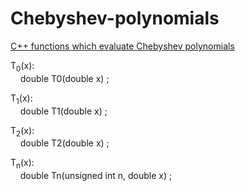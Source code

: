 Chebyshev-polynomials
=====================

<a href="http://www.storage-b.com/math-numerical-analysis/27">C++ functions which evaluate Chebyshev polynomials</a>

T<sub>0</sub>(x):<br />
&nbsp;&nbsp;&nbsp;&nbsp;double T0(double x) ;

T<sub>1</sub>(x):<br />
&nbsp;&nbsp;&nbsp;&nbsp;double T1(double x) ;

T<sub>2</sub>(x):<br />
&nbsp;&nbsp;&nbsp;&nbsp;double T2(double x) ;

T<sub>n</sub>(x):<br />
&nbsp;&nbsp;&nbsp;&nbsp;double Tn(unsigned int n, double x) ;
